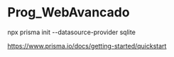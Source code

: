 # Prog_WebAvancado

npx prisma init --datasource-provider sqlite


https://www.prisma.io/docs/getting-started/quickstart
